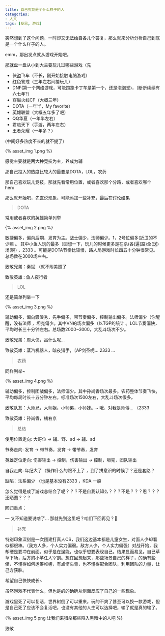 ```yaml
---
title: 自己究竟是个什么样子的人
categories:
- 人文
tags: [反思, 游戏]
---
```




突然想到了这个问题，一时却又无法给自各儿个答复，那么就来分析分析自己到底是一个什么样子的人。

<!-- more -->

emm，那出发点就从游戏开始吧。

那就盘一盘从小到大主要玩儿过哪些游戏（先

* 侠盗飞车（不长，刚开始接触电脑游戏）
* 红色警戒（三年左右间接玩儿）
* DNF(第一个网络游戏，可能跑跑卡丁车是第一个，还是泡泡堂)，（断断续续有六七年?）
* 穿越火线CF（大概三年）
* DOTA（一年半，My favorite）
* 英雄联盟（大概五年多了吧）
* QQ华夏（一年半左右）
* 君临天下（手游，两年左右）
* 王者荣耀（一年多？）

(中间好多热度不长的就不提了)

{% asset_img 1.png  %}

感觉主要就是两大种竞技为主，养成为辅

那自己投入的热度比较大的最要是DOTA，LOL，农药

那自己喜欢玩儿竞技，那就先看常用位置，或者喜欢那个分路，或者喜欢哪个hero

那么就开始吧，先直说现象，可能添加一些补充，最后在讨论结果

> DOTA

常用或者喜欢的英雄简单列举

{% asset_img 2.png  %}

敏捷偏多，偏向后期，发育为主。战士偏少，法师偏少。1，2号位偏多(近卫的不少嘛 。  其中小鱼人玩的最多（回想一下，玩儿的时候更多是在杀(各)遍(路)全(送)场(啊) ，2333 。可能是DOTA节奏比较慢，路人局游戏时长四五十分钟很常见。总场数在3000场左右。

致敬兄弟：秦斌   （就不附美照了

致敬英雄 :   鱼人夜行者

> LOL

还是简单列举一下

{% asset_img 3.png  %}

辅助偏多，偏向骚浪秀，先手偏多，带节奏偏多，控制输出偏多。法师偏少（你醒醒，没有法师  ，坦克偏少。其中VN的场次偏多（以TGP的统计 。LOL节奏偏快，平均时长三十分钟左右。总场数2000~3000，大乱斗场次不少。

致敬兄弟：周大侠，吕什么呢...

致敬英雄：蒸汽机器人，暗夜猎手，（AP剑圣呢... 2333 ...

> 农药

同样列举~

{% asset_img 4.png  %}

辅助偏多，控制团战偏多，法师偏少。其中孙尚香场次最多。农药整体节奏飞快，平均每局时长十五分钟左右。标准场次1500左右，大乱斗场次很多。

致敬队友：大师兄，大师姐，小师弟，小师妹。~ 哦，对我是师傅… （2333

致敬英雄：孙尚香，橘右京

> 总结

使用位置走向: 大哥位 -> 辅、野、ad -> 辅、ad 

节奏走向: 发育 -> 带节奏，发育 -> 带节奏，发育

英雄定位走向: 伤害输出 -> 控制，伤害输出 -> 控制，坦克，团队输出

自我走向: 年纪大了（操作什么的跟不上了 ，到了拼意识的时候了？还是套路？

缺陷：法系偏少 （也是基本没有2333 ，KDA 一般

怎么觉得是成了游戏总结会了呢？？？不是自我认知么？？？不是？？？恩？？？还晒图？？？

回归重点：

 — 又不知道要说啥了...  那就先到这里吧？咱们下回再见？👋 



> 补充 

特别印象深刻是一次团建打真人CS，我们这边基本都是儿童女生，对面人少却看似都很棒。（我方人多，个人实力偏弱。敌方人少，个人实力偏强）对战开始，我却硬是要冲在前面。似乎是在逞能，也似乎想要表现自己。结果显而易见，自己草草下场，后方的小羊任人宰割。想在回想起来，那些场景自己的样子，的确有些傻，不懂得如何运筹帷幄，有点愣头青，也不懂得配合团队，利用团队的力量，让己方获胜。

希望自己快快成长~

虽然游戏不代表什么，但也是的的确确从侧面反应了自己的一些现象。

游戏里死了可以复活，世界树倒了可以重来，玩的不爽了甚至可以换一款游戏，但是自己死了应该不会复活吧，也没有其他的人生可以选择吧，输了就是真的输了。



{% asset_img 5.png  让我们来猎杀那些陷入黑暗中的人吧 %}

致敬